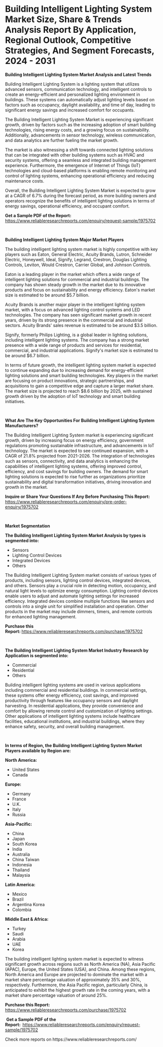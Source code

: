 <p><h1>Building Intelligent Lighting System Market Size, Share & Trends Analysis Report By Application, Regional Outlook, Competitive Strategies, And Segment Forecasts, 2024 - 2031</h1></p><p><strong>Building Intelligent Lighting System Market Analysis and Latest Trends</strong></p>
<p><p>Building Intelligent Lighting System is a lighting system that utilizes advanced sensors, communication technology, and intelligent controls to create an energy-efficient and personalized lighting environment in buildings. These systems can automatically adjust lighting levels based on factors such as occupancy, daylight availability, and time of day, leading to significant energy savings and increased comfort for occupants.</p><p>The Building Intelligent Lighting System Market is experiencing significant growth, driven by factors such as the increasing adoption of smart building technologies, rising energy costs, and a growing focus on sustainability. Additionally, advancements in sensor technology, wireless communication, and data analytics are further fueling the market growth.</p><p>The market is also witnessing a shift towards connected lighting solutions that can be integrated with other building systems such as HVAC and security systems, offering a seamless and integrated building management experience. Furthermore, the emergence of Internet of Things (IoT) technologies and cloud-based platforms is enabling remote monitoring and control of lighting systems, enhancing operational efficiency and reducing maintenance costs.</p><p>Overall, the Building Intelligent Lighting System Market is expected to grow at a CAGR of 6.7% during the forecast period, as more building owners and operators recognize the benefits of intelligent lighting solutions in terms of energy savings, operational efficiency, and occupant comfort.</p></p>
<p><strong>Get a Sample PDF of the Report:&nbsp;</strong> <a href="https://www.reliableresearchreports.com/enquiry/request-sample/1975702">https://www.reliableresearchreports.com/enquiry/request-sample/1975702</a></p>
<p>&nbsp;</p>
<p><strong>Building Intelligent Lighting System Major Market Players</strong></p>
<p><p>The building intelligent lighting system market is highly competitive with key players such as Eaton, General Electric, Acuity Brands, Lutron, Schneider Electric, Honeywell, Ideal, Signify, Legrand, Crestron, Douglas Lighting Controls, Leviton, Would Crestron, Carrier Global, and Johnson Controls.</p><p>Eaton is a leading player in the market which offers a wide range of intelligent lighting solutions for commercial and industrial buildings. The company has shown steady growth in the market due to its innovative products and focus on sustainability and energy efficiency. Eaton's market size is estimated to be around $5.7 billion.</p><p>Acuity Brands is another major player in the intelligent lighting system market, with a focus on advanced lighting control systems and LED technologies. The company has seen significant market growth in recent years, driven by its strong presence in the commercial and industrial sectors. Acuity Brands' sales revenue is estimated to be around $3.5 billion.</p><p>Signify, formerly Philips Lighting, is a global leader in lighting solutions, including intelligent lighting systems. The company has a strong market presence with a wide range of products and services for residential, commercial, and industrial applications. Signify's market size is estimated to be around $6.7 billion.</p><p>In terms of future growth, the intelligent lighting system market is expected to continue expanding due to increasing demand for energy-efficient lighting solutions and smart building technologies. Key players in the market are focusing on product innovations, strategic partnerships, and acquisitions to gain a competitive edge and capture a larger market share. The market size is projected to reach $8.6 billion by 2025, with sustained growth driven by the adoption of IoT technology and smart building initiatives.</p></p>
<p>&nbsp;</p>
<p><strong>What Are The Key Opportunities For Building Intelligent Lighting System Manufacturers?</strong></p>
<p><p>The Building Intelligent Lighting System market is experiencing significant growth, driven by increasing focus on energy efficiency, government regulations promoting sustainable infrastructure, and advancements in IoT technology. The market is expected to see continued expansion, with a CAGR of 21.8% projected from 2021-2026. The integration of technologies such as sensors, connectivity, and data analytics is enhancing the capabilities of intelligent lighting systems, offering improved control, efficiency, and cost savings for building owners. The demand for smart lighting solutions is expected to rise further as organizations prioritize sustainability and digital transformation initiatives, driving innovation and growth in the market.</p></p>
<p><strong>Inquire or Share Your Questions If Any Before Purchasing This Report:</strong> <a href="https://www.reliableresearchreports.com/enquiry/pre-order-enquiry/1975702">https://www.reliableresearchreports.com/enquiry/pre-order-enquiry/1975702</a></p>
<p>&nbsp;</p>
<p><strong>Market Segmentation</strong></p>
<p><strong>The Building Intelligent Lighting System Market Analysis by types is segmented into:</strong></p>
<p><ul><li>Sensors</li><li>Lighting Control Devices</li><li>Integrated Devices</li><li>Others</li></ul></p>
<p><p>The Building Intelligent Lighting System market consists of various types of products, including sensors, lighting control devices, integrated devices, and others. Sensors play a crucial role in detecting motion, occupancy, and natural light levels to optimize energy consumption. Lighting control devices enable users to adjust and automate lighting settings for increased efficiency. Integrated devices combine multiple functions like sensors and controls into a single unit for simplified installation and operation. Other products in the market may include dimmers, timers, and remote controls for enhanced lighting management.</p></p>
<p><strong>Purchase this Report:&nbsp;</strong><a href="https://www.reliableresearchreports.com/purchase/1975702">https://www.reliableresearchreports.com/purchase/1975702</a></p>
<p>&nbsp;</p>
<p><strong>The Building Intelligent Lighting System Market Industry Research by Application is segmented into:</strong></p>
<p><ul><li>Commercial</li><li>Residential</li><li>Others</li></ul></p>
<p><p>Building intelligent lighting systems are used in various applications including commercial and residential buildings. In commercial settings, these systems offer energy efficiency, cost savings, and improved productivity through features like occupancy sensors and daylight harvesting. In residential applications, they provide convenience and comfort by allowing remote control and customization of lighting settings. Other applications of intelligent lighting systems include healthcare facilities, educational institutions, and industrial buildings, where they enhance safety, security, and overall building management.</p></p>
<p>&nbsp;</p>
<p><strong>In terms of Region, the Building Intelligent Lighting System Market Players available by Region are:</strong></p>
<p>
    <p> <strong> North America: </strong>
        <ul>
            <li>United States</li>
            <li>Canada</li>
        </ul>
        </p> 
    <p> <strong> Europe: </strong>
        <ul>
            <li>Germany</li>
            <li>France</li>
            <li>U.K.</li>
            <li>Italy</li>
            <li>Russia</li>
        </ul>
        </p> 
    <p> <strong> Asia-Pacific: </strong>
        <ul>
            <li>China</li>
            <li>Japan</li>
            <li>South Korea</li>
            <li>India</li>
            <li>Australia</li>
            <li>China Taiwan</li>
            <li>Indonesia</li>
            <li>Thailand</li>
            <li>Malaysia</li>
        </ul>
        </p> 
    <p> <strong> Latin America: </strong>
        <ul>
            <li>Mexico</li>
            <li>Brazil</li>
            <li>Argentina Korea</li>
            <li>Colombia</li>
        </ul>
        </p> 
    <p> <strong> Middle East & Africa: </strong>
        <ul>
            <li>Turkey</li>
            <li>Saudi</li>
            <li>Arabia</li>
            <li>UAE</li>
            <li>Korea</li>
        </ul>
    </p>
    </p>
<p><p>The building intelligent lighting system market is expected to witness significant growth across regions such as North America (NA), Asia Pacific (APAC), Europe, the United States (USA), and China. Among these regions, North America and Europe are projected to dominate the market with a market share percentage valuation of approximately 35% and 30%, respectively. Furthermore, the Asia Pacific region, particularly China, is anticipated to exhibit the highest growth rate in the coming years, with a market share percentage valuation of around 25%.</p></p>
<p><strong>Purchase this Report: </strong><a href="https://www.reliableresearchreports.com/purchase/1975702">https://www.reliableresearchreports.com/purchase/1975702</a></p>
<p>&nbsp;<strong>Get a Sample PDF of the Report:&nbsp;&nbsp;</strong><a href="https://www.reliableresearchreports.com/enquiry/request-sample/1975702">https://www.reliableresearchreports.com/enquiry/request-sample/1975702</a></p>
<p><strong></strong></p>
<p>Check more reports on https://www.reliableresearchreports.com/</p>